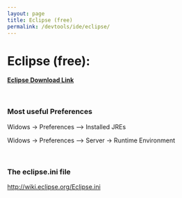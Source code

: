 ```yaml
---
layout: page
title: Eclipse (free)
permalink: /devtools/ide/eclipse/
---
```


# Eclipse (free):


<strong><a href="http://www.eclipse.org/downloads/" rel="nofollow">Eclipse Download Link</a></strong>


<br/>

### Most useful Preferences

Widows -> Preferences --> Installed JREs

Widows -> Preferences --> Server -> Runtime Environment


<br/>

### The eclipse.ini file

http://wiki.eclipse.org/Eclipse.ini
